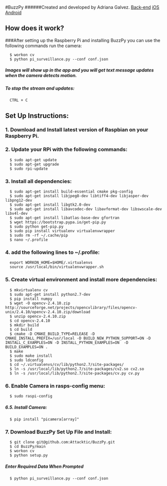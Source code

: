 #BuzzPy
######Created and developed by Adriana Galvez.
[Back-end](https://github.com/Attacktic/capstoneBackend)
[iOS](https://github.com/Attacktic/iosCapstone)
[Android](https://github.com/Attacktic/androidCapstone)
## How does it work?
###After setting up the Raspberry Pi and installing BuzzPy you can use the following commands run the camera:
```
  $ workon cv
  $ python pi_surveillance.py --conf conf.json
```
##### Images will show up in the app and you will get text message updates when the camera detects motion.

##### To stop the stream and updates:
```
  CTRL + C
```

## Set Up Instructions:

### 1. Download and Install latest version of Raspbian on your Raspberry Pi.

### 2. Update your RPi with the following commands:
```
  $ sudo apt-get update
  $ sudo apt-get upgrade
  $ sudo rpi-update
```

### 3. Install all dependencies:
```
  $ sudo apt-get install build-essential cmake pkg-config
  $ sudo apt-get install libjpeg8-dev libtiff4-dev libjasper-dev libpng12-dev
  $ sudo apt-get install libgtk2.0-dev
  $ sudo apt-get install libavcodec-dev libavformat-dev libswscale-dev libv4l-dev
  $ sudo apt-get install libatlas-base-dev gfortran
  $ wget https://bootstrap.pypa.io/get-pip.py
  $ sudo python get-pip.py
  $ sudo pip install virtualenv virtualenvwrapper
  $ sudo rm -rf ~/.cache/pip
  $ nano ~/.profile
```
### 4. add the following lines to ~/.profile:
```
  export WORKON_HOME=$HOME/.virtualenvs
  source /usr/local/bin/virtualenvwrapper.sh
```
### 5. Create virtual environment and install more dependencies:
```
  $ mkvirtualenv cv
  $ sudo apt-get install python2.7-dev
  $ pip install numpy
  $ wget -O opencv-2.4.10.zip http://sourceforge.net/projects/opencvlibrary/files/opencv-unix/2.4.10/opencv-2.4.10.zip/download
  $ unzip opencv-2.4.10.zip
  $ cd opencv-2.4.10
  $ mkdir build
  $ cd build
  $ cmake -D CMAKE_BUILD_TYPE=RELEASE -D CMAKE_INSTALL_PREFIX=/usr/local -D BUILD_NEW_PYTHON_SUPPORT=ON -D INSTALL_C_EXAMPLES=ON -D INSTALL_PYTHON_EXAMPLES=ON  -D BUILD_EXAMPLES=ON .
  $ make
  $ sudo make install
  $ sudo ldconfig
  $ cd ~/.virtualenvs/cv/lib/python2.7/site-packages/
  $ ln -s /usr/local/lib/python2.7/site-packages/cv2.so cv2.so
  $ ln -s /usr/local/lib/python2.7/site-packages/cv.py cv.py
```
### 6. Enable Camera in rasps-config menu:
```
  $ sudo raspi-config
```
##### 6.5. Install Camera:
```
  $ pip install "picamera[array]"
```
### 7. Download BuzzPy Set Up File and Install:
```
  $ git clone git@github.com:Attacktic/BuzzPy.git
  $ cd BuzzPy/main
  $ workon cv
  $ python setup.py
```
##### Enter Required Data When Prompted
```
  $ python pi_surveillance.py --conf conf.json
```

